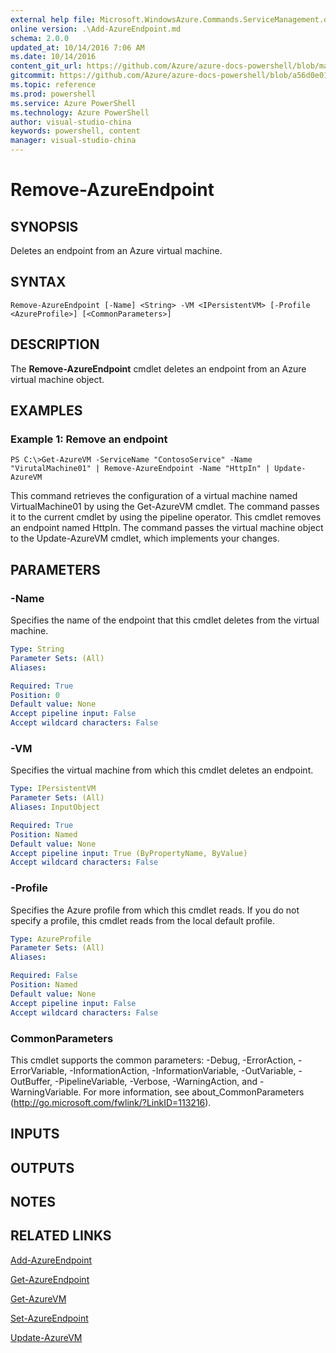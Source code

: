 ```yaml
---
external help file: Microsoft.WindowsAzure.Commands.ServiceManagement.dll-Help.xml
online version: .\Add-AzureEndpoint.md
schema: 2.0.0
updated_at: 10/14/2016 7:06 AM
ms.date: 10/14/2016
content_git_url: https://github.com/Azure/azure-docs-powershell/blob/master/azureps-cmdlets-docs/ServiceManagement/Azure.Service/v0.9.8/CmdletMDs/Remove-AzureEndpoint.md
gitcommit: https://github.com/Azure/azure-docs-powershell/blob/a56d0e01e65c2c33aa2af13dd29addc94ead6e88/azureps-cmdlets-docs/ServiceManagement/Azure.Service/v0.9.8/CmdletMDs/Remove-AzureEndpoint.md
ms.topic: reference
ms.prod: powershell
ms.service: Azure PowerShell
ms.technology: Azure PowerShell
author: visual-studio-china
keywords: powershell, content
manager: visual-studio-china
---
```


# Remove-AzureEndpoint

## SYNOPSIS
Deletes an endpoint from an Azure virtual machine.

## SYNTAX

```
Remove-AzureEndpoint [-Name] <String> -VM <IPersistentVM> [-Profile <AzureProfile>] [<CommonParameters>]
```

## DESCRIPTION
The **Remove-AzureEndpoint** cmdlet deletes an endpoint from an Azure virtual machine object.

## EXAMPLES

### Example 1: Remove an endpoint
```
PS C:\>Get-AzureVM -ServiceName "ContosoService" -Name "VirutalMachine01" | Remove-AzureEndpoint -Name "HttpIn" | Update-AzureVM
```

This command retrieves the configuration of a virtual machine named VirtualMachine01 by using the Get-AzureVM cmdlet.
The command passes it to the current cmdlet by using the pipeline operator.
This cmdlet removes an endpoint named HttpIn.
The command passes the virtual machine object to the Update-AzureVM cmdlet, which implements your changes.

## PARAMETERS

### -Name
Specifies the name of the endpoint that this cmdlet deletes from the virtual machine.

```yaml
Type: String
Parameter Sets: (All)
Aliases: 

Required: True
Position: 0
Default value: None
Accept pipeline input: False
Accept wildcard characters: False
```

### -VM
Specifies the virtual machine from which this cmdlet deletes an endpoint.

```yaml
Type: IPersistentVM
Parameter Sets: (All)
Aliases: InputObject

Required: True
Position: Named
Default value: None
Accept pipeline input: True (ByPropertyName, ByValue)
Accept wildcard characters: False
```

### -Profile
Specifies the Azure profile from which this cmdlet reads.
If you do not specify a profile, this cmdlet reads from the local default profile.

```yaml
Type: AzureProfile
Parameter Sets: (All)
Aliases: 

Required: False
Position: Named
Default value: None
Accept pipeline input: False
Accept wildcard characters: False
```

### CommonParameters
This cmdlet supports the common parameters: -Debug, -ErrorAction, -ErrorVariable, -InformationAction, -InformationVariable, -OutVariable, -OutBuffer, -PipelineVariable, -Verbose, -WarningAction, and -WarningVariable. For more information, see about_CommonParameters (http://go.microsoft.com/fwlink/?LinkID=113216).

## INPUTS

## OUTPUTS

## NOTES

## RELATED LINKS

[Add-AzureEndpoint](.\Add-AzureEndpoint.md)

[Get-AzureEndpoint](.\Get-AzureEndpoint.md)

[Get-AzureVM](.\Get-AzureVM.md)

[Set-AzureEndpoint](.\Set-AzureEndpoint.md)

[Update-AzureVM](.\Update-AzureVM.md)


